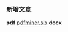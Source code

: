 ### 新增文章
**pdf**
[pdfminer.six](https://github.com/pdfminer/pdfminer.six/tree/develop/tools)
**docx**